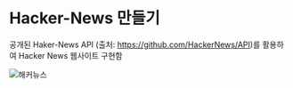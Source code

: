 # Hacker-News 만들기

공개된 Haker-News API (출처: https://github.com/HackerNews/API)를 활용하여 Hacker News 웹사이트 구현함

![해커뉴스](https://user-images.githubusercontent.com/48754671/73319858-f6146400-4280-11ea-8ff6-45d2e8669ff3.gif)

